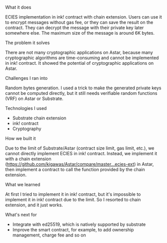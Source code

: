 What it does

ECIES implementation in ink! contract with chain extension. Users can use it to encrypt messages without gas fee, or they can save the result on the contract. They can decrypt the message with their private key later somewhere else. The maximum size of the message is around 6K bytes.


The problem it solves

There are not many cryptographic applications on Astar, because many cryptographic algorithms are time-consuming and cannot be implemented in ink! contract. It showed the potential of cryptographic applications on Astar.


Challenges I ran into

Random bytes generation. I used a trick to make the generated private keys cannot be computed directly, but it still needs verifiable random functions (VRF) on Astar or Substrate.


Technologies I used

- Substrate chain extension
- ink! contract
- Cryptography


How we built it

Due to the limit of Substrate/Astar (contract size limit, gas limit, etc.), we cannot directly implement ECIES in ink! contract. Instead, we implement it with a chain extension (https://github.com/kigawas/Astar/compare/master...ecies-ext) in Astar, then implement a contract to call the function provided by the chain extension.


What we learned

At first I tried to implement it in ink! contract, but it's impossible to implement it in ink! contract due to the limit. So I resorted to chain extension, and it just works.


What's next for

- Integrate with ed25519, which is natively supported by substrate
- Improve the smart contract, for example, to add ownership management, charge fee and so on
